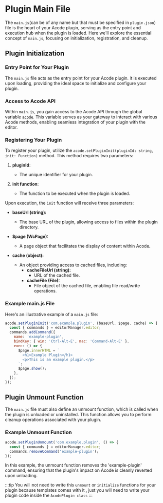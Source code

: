 # Plugin Main File

The `main.js`(can be of any name but that must be specified in `plugin.json`) file is the heart of your Acode plugin, serving as the entry point and execution hub when the plugin is loaded. Here we'll explore the essential concept of `main.js`, focusing on initialization, registration, and cleanup.

## Plugin Initialization

### Entry Point for Your Plugin

The `main.js` file acts as the entry point for your Acode plugin. It is executed upon loading, providing the ideal space to initialize and configure your plugin.

### Access to Acode API

Within `main.js`, you gain access to the Acode API through the global variable [`acode`](./docs/global-apis/acode). This variable serves as your gateway to interact with various Acode methods, enabling seamless integration of your plugin with the editor.

### Registering Your Plugin

To register your plugin, utilize the `acode.setPluginInit(pluginId: string, init: Function)` method. This method requires two parameters:

1. **pluginId:**
   - The unique identifier for your plugin.

2. **init function:**
   - The function to be executed when the plugin is loaded.

Upon execution, the `init` function will receive three parameters:

- **baseUrl (string):**
  - The base URL of the plugin, allowing access to files within the plugin directory.

- **$page (WcPage):**
  - A page object that facilitates the display of content within Acode.

- **cache (object):**
  - An object providing access to cached files, including:
    - **cacheFileUrl (string):**
      - URL of the cached file.
    - **cacheFile (File):**
      - File object of the cached file, enabling file read/write operations.

### Example main.js File

Here's an illustrative example of a `main.js` file:

```javascript
acode.setPluginInit('com.example.plugin', (baseUrl, $page, cache) => {
  const { commands } = editorManager.editor;
  commands.addCommand({
    name: 'example-plugin',
    bindKey: { win: 'Ctrl-Alt-E', mac: 'Command-Alt-E' },
    exec: () => {
      $page.innerHTML = `
        <h1>Example Plugin</h1>
        <p>This is an example plugin.</p>
      `;
      $page.show();
    },
  });
});
```

## Plugin Unmount Function

The `main.js` file must also define an unmount function, which is called when the plugin is unloaded or uninstalled. This function allows you to perform cleanup operations associated with your plugin.

### Example Unmount Function

```javascript
acode.setPluginUnmount('com.example.plugin', () => {
  const { commands } = editorManager.editor;
  commands.removeCommand('example-plugin');
});
```

In this example, the unmount function removes the 'example-plugin' command, ensuring that the plugin's impact on Acode is cleanly reverted upon unloading.

:::tip
You will not need to write this `unmount` or `initialize` functions for your plugin because templates comes with it , just you will need to write your plugin code inside the `AcodePlugin class`
:::
